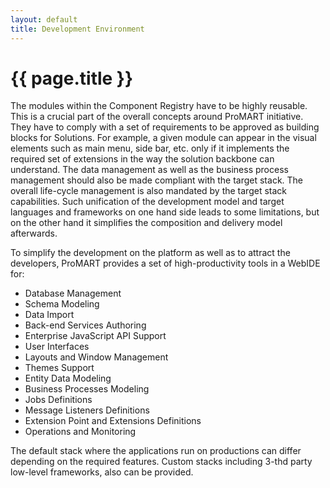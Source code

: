 ```yaml
---
layout: default
title: Development Environment
---
```


{{ page.title }}
===

The modules within the Component Registry have to be highly reusable. This is a crucial part of the overall concepts around ProMART initiative. They have to comply with a set of requirements to be approved as building blocks for Solutions. For example, a given module can appear in the visual elements such as main menu, side bar, etc. only if it implements the required set of extensions in the way the solution backbone can understand. The data management as well as the business process management should also be made compliant with the target stack. The overall life-cycle management is also mandated by the target stack capabilities. Such unification of the development model and target languages and frameworks on one hand side leads to some limitations, but on the other hand it simplifies the composition and delivery model afterwards.

To simplify the development on the platform as well as to attract the developers, ProMART provides a set of high-productivity tools in a WebIDE for:
* Database Management
* Schema Modeling
* Data Import
* Back-end Services Authoring
* Enterprise JavaScript API Support
* User Interfaces
* Layouts and Window Management
* Themes Support
* Entity Data Modeling
* Business Processes Modeling
* Jobs Definitions
* Message Listeners Definitions
* Extension Point and Extensions Definitions
* Operations and Monitoring

The default stack where the applications run on productions can differ depending on the required features. Custom stacks including 3-thd party low-level frameworks, also can be provided.


